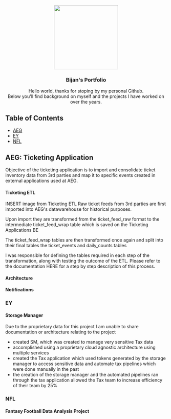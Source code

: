 <p align="center">
  <img width="200" height="200" src="https://media-exp1.licdn.com/dms/image/C4E03AQFr1viytj_VQA/profile-displayphoto-shrink_200_200/0?e=1597881600&v=beta&t=5PTBuTdNqtTcUbtcfeRLDowPjvtODnUS1q7lS8NrY4g">
</p>

<h3 align="center">Bijan's Portfolio</h3>

<p align="center">
  Hello world, thanks for stoping by my personal Github.
  <br>
  Below you'll find background on myself and the projects I have worked on over the years.
</p>

## Table of Contents 

- [AEG](#aeg)
- [EY](#ey)
- [NFL](#nfl)

## AEG: Ticketing Application
Objective of the ticketing application is to import and consolidate ticket inventory data from 3rd parties and map it to specific events created in external applications used at AEG.

#### Ticketing ETL 
INSERT image from Ticketing ETL
Raw ticket feeds from 3rd parties are first imported into AEG's datawarehouse for historical purposes.

Upon import they are transformed from the ticket_feed_raw format to the intermediate ticket_feed_wrap table which is saved on the Ticketing Applications BE 

The ticket_feed_wrap tables are then transformed once again and split into their final tables the ticket_events and daily_counts tables

I was responsible for defining the tables required in each step of the transformation, along with testing the outcome of the ETL. Please refer to the documentation HERE for a step by step description of this process. 

#### Architecture 

#### Notifications

### EY
#### Storage Manager 
Due to the proprietary data for this project I am unable to share documentation or architecture relating to the project 
- created SM, which was created to manage very sensitive Tax data 
- accomplished using a proprietary cloud agnostic architecture using multiple services 
- created the Tax application which used tokens generated by the storage manager to access sensitive data and automate tax pipelines which were done manually in the past
- the creation of the storage manager and the automated pipelines ran through the tax application allowed the Tax team to increase efficiency of their team by 25%

### NFL 
#### Fantasy Football Data Analysis Project
